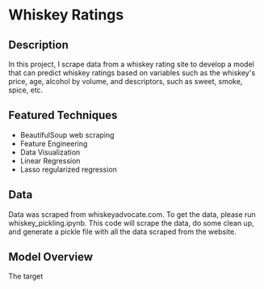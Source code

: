 # Whiskey Ratings

## Description
In this project, I scrape data from a whiskey rating site to develop a model that can predict whiskey ratings based on variables such as the whiskey's price, age, alcohol by volume, and descriptors, such as sweet, smoke, spice, etc.

## Featured Techniques
 * BeautifulSoup web scraping
 * Feature Engineering
 * Data Visualization
 * Linear Regression
 * Lasso regularized regression

## Data
Data was scraped from whiskeyadvocate.com.  To get the data, please run whiskey_pickling.ipynb.  This code will scrape the data, do some clean up, and generate a pickle file with all the data scraped from the website.

## Model Overview
The target
